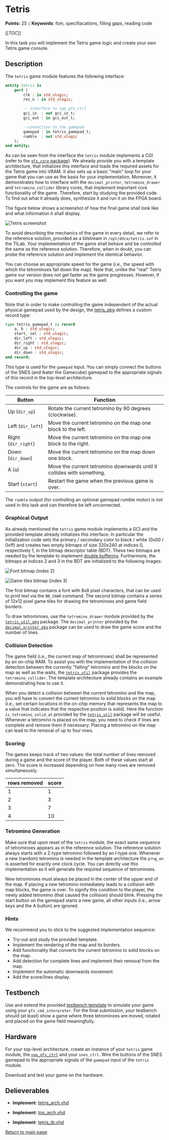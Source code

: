 
# Tetris

**Points:** 25 `|` **Keywords**: fsm, specifiacations, filling gaps, reading code

[[_TOC_]]

In this task you will implement the Tetris game logic and create your own Tetris game console.



## Description

The `tetris` game module features the following interface:



```vhdl
entity tetris is
	port (
		clk : in std_ulogic;
		res_n : in std_ulogic;

		-- interface to vga_gfx_ctrl
		gci_in  : out gci_in_t;
		gci_out : in gci_out_t;

		--connection to the gamepad
		gamepad : in tetris_gamepad_t;
		rumble  : out std_ulogic
	);
end entity;
```


As can be seen from the interface the `tetris` module implements a CGI (refer to the [`gfx_core` package](../../../lib/gfx_core/doc.md)).
We already provide you with a template architecture, that initializes this interface and loads the required assets for the Tetris game into VRAM.
It also sets up a basic "main" loop for your game that you can use as the basis for your implementation.
Moreover, it demonstrates how to interface with the `decimal_printer`, `tetromino_drawer` and `tetromino_collider` library cores, that implement important core functionality of the game.
Therefore, start by studying the provided code.
To find out what it already does, synthesize it and run it on the FPGA board.


The figure below shows a screenshot of how the final game shall look like and what information it shall display.


![Tetris screenshot](.mdata/screenshot.png)

To avoid describing the mechanics of the game in every detail, we refer to the reference solution, provided as a bitstream in `/opt/ddca/tetris.sof` in the TILab.
Your implementation of the game shall behave and be controlled the same as the reference solution.
Therefore, when in doubt, you can probe the reference solution and implement the identical behavior.

You can choose an appropriate speed for the game (i.e., the speed with which the tetrominoes fall down the map).
Note that, unlike the "real" Tetris game our version does not get faster as the game progresses.
However, if you want you may implement this feature as well.




### Controlling the game

Note that in order to make controlling the game independent of the actual physical gamepad used by the design, the [tetris_pkg](src/[tetris_pkg.vhd](src/tetris_pkg.vhd)) defines a custom record type:



```vhdl
type tetris_gamepad_t is record
	a, b : std_ulogic;
	start, sel : std_ulogic;
	dir_left : std_ulogic;
	dir_right : std_ulogic;
	dir_up : std_ulogic;
	dir_down : std_ulogic;
end record;
```


This type is used for the `gamepad` input.
You can simply connect the buttons of the SNES (and lkater the Gamecube) gamepad to the appropriate signals of this record in the top-level architecture.

The controls for the game are as follows:

| Button | Function |
|-|---|
| Up    (`dir_up`)    | Rotate the current tetromino by 90 degrees (clockwise).|
| Left  (`dir_left`)  | Move the current tetromino on the map one block to the left.|
| Right (`dir_right`) | Move the current tetromino on the map one block to the right.|
| Down  (`dir_down`)  | Move the current tetromino on the map down one block.|
| A     (`a`)         | Move the current tetromino downwards until it collides with something.|
| Start (`start`)     | Restart the game when the previous game is over.|

The `rumble` output (for controlling an optional gamepad rumble motor) is not used in this task and can therefore be left unconnected.




### Graphical Output

As already mentioned the `tetris` game module implements a GCI and the provided template already initializes this interface.
In particular the initialization code sets the primary / secondary color to black / white (0x00 / 0xff) and creates two empty bitmaps of size 320x240 at indices 0, respectively 1, in the bitmap descriptor table (BDT).
These two bitmaps are needed by the template to implement [double buffering](https://en.wikipedia.org/wiki/Multiple_buffering#Double_buffering_in_computer_graphics).
Furthermore, the bitmaps at indices 2 and 3 in the BDT are initialized to the following images:


![Font bitmap (index 2)](.mdata/font.png)


![Game tiles bitmap (index 3)](.mdata/tiles.png)

The first bitmap contains a font with 8x8 pixel characters, that can be used to print text via the `BB_CHAR` command.
The second bitmap contains a series of 12x12 pixel game tiles for drawing the tetrominoes and game field borders.

To draw tetrominoes, use the `tetromino_drawer` module provided by the [`tetris_util_pkg`](../../../doc/tetris_util/doc.md) package.
The `decimal_printer` provided by the [`decimal_printer_pkg`](../../../doc/decimal_printer/doc.md) package can be used to draw the game score and the number of lines.




### Collision Detection

The game field (i.e., the current map of tetrominoes) shall be represented by an on-chip RAM.
To assist you with the implementation of the collision detection between the currently "falling" tetromino and the blocks on the map as well as the walls, the [`tetris_util`](../../../doc/tetris_util/doc.md) package provides the `tetromino_collider`.
The template architecture already contains an example demonstrating how to use it.

When you detect a collision between the current tetromino and the map, you will have to convert the current tetromino to solid blocks on the map (i.e., set certain locations in the on-chip memory that represents the map to a value that indicates that the respective position is solid).
Here the function `is_tetromino_solid_at` provided by the [`tetris_util`](../../../doc/tetris_util/doc.md) package will be useful.
Whenever a tetromino is placed on the map, you need to check if lines are complete and remove them if necessary.
Placing a tetromino on the map can lead to the removal of up to four rows.




### Scoring

The games keeps track of two values: the total number of lines removed during a game and the score of the player.
Both of these values start at zero.
The score is increased depending on how many rows are removed simultaneously.

|rows removed | score |
|-|-|
| 1 | 1 |
| 2 | 3 |
| 3 | 7 |
| 4 | 10 |




### Tetromino Generation

Make sure that upon reset of the `tetris` module, the exact same sequence of tetrominoes appears as in the reference solution.
The reference solution always starts with a Z-type tetromino followed by an I-type one.
Whenever a new (random) tetromino is needed in the template architecture the `prng_en` is asserted for exactly one clock cycle.
You can directly use this implementation as it will generate the required sequence of tetrominoes.

New tetrominoes must always be placed in the center of the upper end of the map.
If placing a new tetromino immediately leads to a collision with map blocks, the game is over.
To signify this condition to the player, the newly added tetromino (that caused the collision) should blink.
Pressing the start button on the gamepad starts a new game, all other inputs (i.e., arrow keys and the A button) are ignored.




### Hints

We recommend you to stick to the suggested implementation sequence:
- Try-out and study the provided template.
- Implement the rendering of the map and its borders.
- Add functionality that converts the current tetromino to solid blocks on the map.
- Add detection for complete lines and implement their removal from the map.
- Implement the automatic downwards movement.
- Add the score/lines display.




## Testbench

Use and extend the provided [testbench template](tb/[tetris_tb.vhd](tb/tetris_tb.vhd)) to simulate your game using your `gfx_cmd_interpreter`.
For the final submission, your testbench should (at least) show a game where three tetrominoes are moved, rotated and placed on the game field meaningfully.




## Hardware

For your top-level architecture, create an instance of your `tetris` game module, the [`vga_gfx_ctrl`](../../../lib/vga_gfx_ctrl/doc.md) and your `snes_ctrl`. Wire the buttons of the SNES gamepad to the appropriate signals of the `gamepad` input of the `tetris` module.

Download and test your game on the hardware.



## Delieverables

- **Implement**: [tetris_arch.vhd](src/tetris_arch.vhd)

- **Implement**: [top_arch.vhd](top_arch.vhd)

- **Implement**: [tetris_tb.vhd](tb/tetris_tb.vhd)


[Return to main page](../../../README.md)
